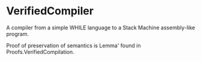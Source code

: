 # VerifiedCompiler

A compiler from a simple WHILE language to a Stack Machine assembly-like program.

Proof of preservation of semantics is Lemma' found in Proofs.VerifiedCompilation.
